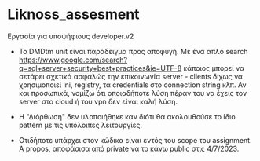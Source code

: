 # Liknoss_assesment
Εργασία για υποψήφιους developer.v2


- Το DMDtm unit είναι παράδειγμα προς αποφυγή. 
Με ένα απλό search https://www.google.com/search?q=sql+server+security+best+practices&ie=UTF-8 κάποιος μπορεί να σετάρει σχετικά ασφαλώς την επικοινωνία server - clients δίχως να χρησιμοποιεί ini, registry, τα credentials στο connection string κλπ. Αν και προσωπικά, νομίζω ότι οποιαδήποτε λύση πέραν του να έχεις τον server στο cloud ή του vpn δεν είναι καλή λύση. 

- Η "Διόρθωση" δεν υλοποιήθηκε καν διότι θα ακολουθούσε το ίδιο pattern με τις υπόλοιπες λειτουργίες. 

- Οτιδήποτε υπάρχει στον κώδικα είναι εντός του scope του assignment. A propos, αποφάσισα από private να το κάνω public στις 4/7/2023. 
